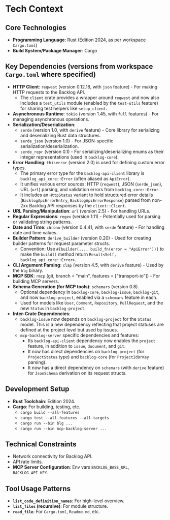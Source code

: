 # Tech Context

## Core Technologies
-   **Programming Language**: Rust (Edition 2024, as per workspace `Cargo.toml`)
-   **Build System/Package Manager**: Cargo

## Key Dependencies (versions from workspace `Cargo.toml` where specified)
-   **HTTP Client**: `reqwest` (version 0.12.18, with `json` feature) - For making HTTP requests to the Backlog API.
    -   The `client` crate provides a wrapper around `reqwest` and now also includes a `test_utils` module (enabled by the `test-utils` feature) for sharing test helpers like `setup_client`.
-   **Asynchronous Runtime**: `tokio` (version 1.45, with `full` features) - For managing asynchronous operations.
-   **Serialization/Deserialization**:
    -   `serde` (version 1.0, with `derive` feature) - Core library for serializing and deserializing Rust data structures.
    -   `serde_json` (version 1.0) - For JSON-specific serialization/deserialization.
    -   `serde_repr` (version 0.1) - For serializing/deserializing enums as their integer representations (used in `backlog-core`).
-   **Error Handling**: `thiserror` (version 2.0) is used for defining custom error types.
    -   The primary error type for the `backlog-api-client` library is `backlog_api_core::Error` (often aliased as `ApiError`).
    -   It unifies various error sources: HTTP (`reqwest`), JSON (`serde_json`), URL (`url`) parsing, and validation errors from `backlog_core::Error`.
    -   It includes an `HttpStatus` variant to hold structured error details (`BacklogApiErrorEntry`, `BacklogApiErrorResponse`) parsed from non-2xx Backlog API responses by the `client::Client`.
-   **URL Parsing/Manipulation**: `url` (version 2.5) - For handling URLs.
-   **Regular Expressions**: `regex` (version 1.11) - Potentially used for parsing or validating string patterns.
-   **Date and Time**: `chrono` (version 0.4.41, with `serde` feature) - For handling date and time values.
-   **Builder Pattern**: `derive_builder` (version 0.20) - Used for creating builder patterns for request parameter structs.
    -   Convention: Use `#[builder(..., build_fn(error = "ApiError"))]` to make the `build()` method return `Result<Self, backlog_api_core::Error>`.
-   **CLI Argument Parsing**: `clap` (version 4.5, with `derive` feature) - Used by the `blg` binary.
-   **MCP SDK**: `rmcp` (git, branch = "main", features = ["transport-io"]) - For building MCP servers.
-   **Schema Generation (for MCP tools)**: `schemars` (version 0.8).
    -   Optional dependency in `backlog-core`, `backlog-issue`, `backlog-git`, and now `backlog-project`, enabled via a `schemars` feature in each.
    -   Used for models like `User`, `Comment`, `Repository`, `PullRequest`, and the new `Status` in `backlog-project`.
-   **Inter-Crate Dependencies**:
    -   `backlog-issue` now depends on `backlog-project` for the `Status` model. This is a new dependency reflecting that project statuses are defined at the project level but used by issues.
    -   `mcp-backlog-server` specific dependencies and features:
        -   Its `backlog-api-client` dependency now enables the `project` feature, in addition to `issue`, `document`, and `git`.
        -   It now has direct dependencies on `backlog-project` (for `ProjectStatus` type) and `backlog-core` (for `ProjectIdOrKey` parsing).
        -   It now has a direct dependency on `schemars` (with `derive` feature) for `JsonSchema` derivation on its request structs.

## Development Setup
-   **Rust Toolchain**: Edition 2024.
-   **Cargo**: For building, testing, etc.
    -   `cargo build --all-features`
    -   `cargo test --all-features --all-targets`
    -   `cargo run --bin blg ...`
    -   `cargo run --bin mcp-backlog-server ...`

## Technical Constraints
-   Network connectivity for Backlog API.
-   API rate limits.
-   **MCP Server Configuration**: Env vars `BACKLOG_BASE_URL`, `BACKLOG_API_KEY`.

## Tool Usage Patterns
-   **`list_code_definition_names`**: For high-level overview.
-   **`list_files` (recursive)**: For module structure.
-   **`read_file`**: For `Cargo.toml`, `Readme.md`, etc.
